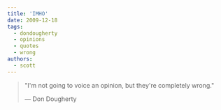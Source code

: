 ```yaml
---
title: 'IMHO'
date: 2009-12-18
tags:
  - dondougherty
  - opinions
  - quotes
  - wrong
authors:
  - scott
---
```


> "I'm not going to voice an opinion, but they're completely wrong."
>
> — Don Dougherty
